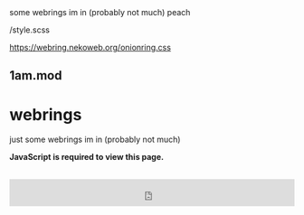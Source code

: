 <meta>
  <title>Webrings</title>
  <description>some webrings im in (probably not much)</description>
  <color>peach</color>

  <use-style>/style.scss</use-style>

  <use-external-style>https://webring.nekoweb.org/onionring.css</use-external-style>

  <modfile>1am.mod</modfile>
</meta>
---

# webrings
just some webrings im in (probably not much)

<strong>JavaScript is required to view this page.</strong>

<yescript>
<div id='nekowebring' style="color: var(--base);">
  <script type="text/javascript" src="https://webring.nekoweb.org/onionring-variables.js"></script>
  <script type="text/javascript" src="https://webring.nekoweb.org/onionring-widget.js"></script>
</div>
<webring-container>
  <config key="type" value="catppuccin-mocha"></config>
  <config key="font" value="Inter, sans-serif"></config>
  <config key="fill" value="true"></config>

  <script src="https://palette.nekoweb.org/webring.js"></script>
</webring-container>
<br/>
<iframe id="bucket-webring" style="width: 100%; height: 3rem; border: none;" src="https://webring.bucketfish.me/embed.html?name=ThinLiquid"></iframe>
</yescript>